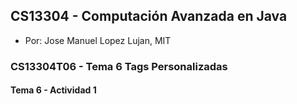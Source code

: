 ## CS13304 - Computación Avanzada en Java
- Por: Jose Manuel Lopez Lujan, MIT

### CS13304T06 - Tema 6 Tags Personalizadas
 
#### Tema 6 - Actividad 1